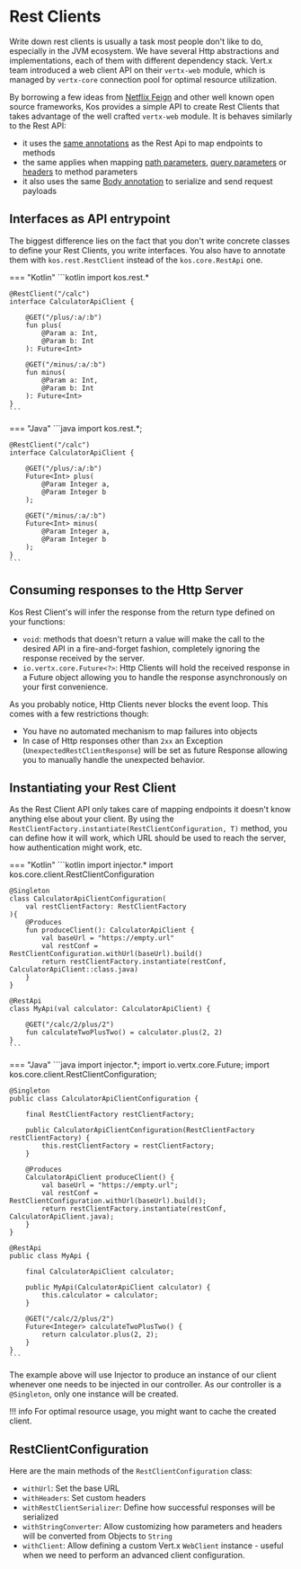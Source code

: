 # Rest Clients
Write down rest clients is usually a task most people don't like to do,
especially in the JVM ecosystem. We have several Http abstractions and
implementations, each of them with different dependency stack. Vert.x team
introduced a web client API on their `vertx-web` module, which is managed
by `vertx-core` connection pool for optimal resource utilization.

By borrowing a few ideas from [Netflix Feign](https://github.com/OpenFeign/feign)
and other well known open source frameworks, Kos provides a simple API to create
Rest Clients that takes advantage of the well crafted `vertx-web` module. It is
behaves similarly to the Rest API:

- it uses the [same annotations](../rest-apis/#exposing-methods-as-rest-endpoints) as the Rest Api to map endpoints
  to methods
- the same applies when mapping [path parameters](../rest-apis/#path-parameters),
  [query parameters](../rest-apis/#query-parameters)
  or [headers](../rest-apis/#http-headers) to method parameters
- it also uses the same [Body annotation](../rest-apis/#capturing-the-request-payload)
  to serialize and send request payloads

## Interfaces as API entrypoint
The biggest difference lies on the fact that you don't write concrete classes to define your Rest Clients,
you write interfaces. You also have to annotate them with `kos.rest.RestClient` instead of the `kos.core.RestApi` one.

=== "Kotlin"
    ```kotlin
    import kos.rest.*
    
    @RestClient("/calc")
    interface CalculatorApiClient {
    
        @GET("/plus/:a/:b")
        fun plus(
            @Param a: Int,
            @Param b: Int
        ): Future<Int>
    
        @GET("/minus/:a/:b")
        fun minus(
            @Param a: Int,
            @Param b: Int
        ): Future<Int>
    }
    ```
=== "Java"
    ```java
    import kos.rest.*;
    
    @RestClient("/calc")
    interface CalculatorApiClient {
    
        @GET("/plus/:a/:b")
        Future<Int> plus(
            @Param Integer a,
            @Param Integer b
        );
    
        @GET("/minus/:a/:b")
        Future<Int> minus(
            @Param Integer a,
            @Param Integer b
        );
    }
    ```

## Consuming responses to the Http Server
Kos Rest Client's will infer the response from the return type defined on your functions:

- `void`: methods that doesn't return a value will make the call to the desired API in
  a fire-and-forget fashion, completely ignoring the response received by the server.
- `io.vertx.core.Future<?>`: Http Clients will hold the received response in a Future object
  allowing you to handle the response asynchronously on your first convenience.

As you probably notice, Http Clients never blocks the event loop. This comes with a few
restrictions though:

- You have no automated mechanism to map failures into objects
- In case of Http responses other than `2xx` an Exception (`UnexpectedRestClientResponse`)
  will be set as future Response allowing you to manually handle the unexpected behavior.

## Instantiating your Rest Client
As the Rest Client API only takes care of mapping endpoints it doesn't know anything
else about your client. By using the `RestClientFactory.instantiate(RestClientConfiguration, T)`
method, you can define how it will work, which URL should be used to reach the server,
how authentication might work, etc.

=== "Kotlin"
    ```kotlin
    import injector.*
    import kos.core.client.RestClientConfiguration
    
    @Singleton
    class CalculatorApiClientConfiguration(
        val restClientFactory: RestClientFactory
    ){
        @Produces
        fun produceClient(): CalculatorApiClient {
            val baseUrl = "https://empty.url"
            val restConf = RestClientConfiguration.withUrl(baseUrl).build()
            return restClientFactory.instantiate(restConf, CalculatorApiClient::class.java)
        }
    }

    @RestApi
    class MyApi(val calculator: CalculatorApiClient) {

        @GET("/calc/2/plus/2")
        fun calculateTwoPlusTwo() = calculator.plus(2, 2)
    }
    ```
=== "Java"
    ```java
    import injector.*;
    import io.vertx.core.Future;
    import kos.core.client.RestClientConfiguration;
    
    @Singleton
    public class CalculatorApiClientConfiguration {
    
        final RestClientFactory restClientFactory;
    
        public CalculatorApiClientConfiguration(RestClientFactory restClientFactory) {
            this.restClientFactory = restClientFactory;
        }
    
        @Produces
        CalculatorApiClient produceClient() {
            val baseUrl = "https://empty.url";
            val restConf = RestClientConfiguration.withUrl(baseUrl).build();
            return restClientFactory.instantiate(restConf, CalculatorApiClient.java);
        }
    }
    
    @RestApi
    public class MyApi {
    
        final CalculatorApiClient calculator;
    
        public MyApi(CalculatorApiClient calculator) {
            this.calculator = calculator;
        }
    
        @GET("/calc/2/plus/2")
        Future<Integer> calculateTwoPlusTwo() {
            return calculator.plus(2, 2);
        }
    }
    ```

The example above will use Injector to produce an instance of our client
whenever one needs to be injected in our controller. As our controller is
a `@Singleton`, only one instance will be created.

!!! info
    For optimal resource usage, you might want to cache the created client.

## RestClientConfiguration
Here are the main methods of the `RestClientConfiguration` class:

- `withUrl`: Set the base URL
- `withHeaders`: Set custom headers
- `withRestClientSerializer`: Define how successful responses will be serialized
- `withStringConverter`: Allow customizing how parameters and headers will be
    converted from Objects to `String`
- `withClient`: Allow defining a custom Vert.x `WebClient` instance - useful when
  we need to perform an advanced client configuration.
